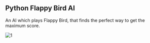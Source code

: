 ## Python Flappy Bird AI
An AI which plays Flappy Bird, that finds the perfect way to get the maximum score.

![1](https://github.com/user-attachments/assets/647384b9-7212-471e-b70c-ee07c5aea427)
